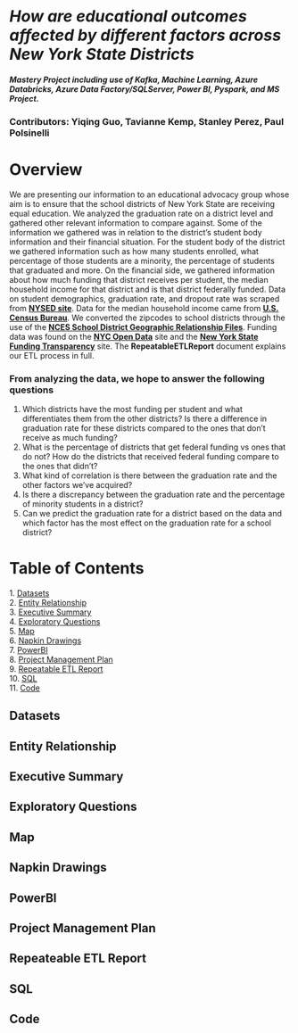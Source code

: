 # *How are educational outcomes affected by different factors across New York State Districts*
#### *Mastery Project including use of Kafka, Machine Learning, Azure Databricks, Azure Data Factory/SQLServer, Power BI, Pyspark, and MS Project.*
### **Contributors:** Yiqing Guo, Tavianne Kemp, Stanley Perez, Paul Polsinelli

<h1>Overview</h1>

We are presenting our information to an educational advocacy group whose aim is to ensure that the school districts of New York State are receiving equal education. We analyzed the graduation rate on a district level and gathered other relevant information to compare against. Some of the information we
gathered was in relation to the district’s student body information and their financial situation. For the student body of the district we gathered information such as how many students enrolled, what percentage of those students are a minority, the percentage of students that graduated and more. On the
financial side, we gathered information about how much funding that district receives per student, the median household income for that district and is that district federally funded.
Data on student demographics, graduation rate, and dropout rate was scraped from [**NYSED site**](https://data.nysed.gov/lists.php?type=district). Data for the median household income came from [**U.S. Census Bureau**](https://data.census.gov/cedsci/table?q=median+income&g=860XX00US11701). We converted the zipcodes to school districts through the use of the [**NCES School District Geographic Relationship Files**](https://nces.ed.gov/programs/edge/Geographic/RelationshipFiles). Funding data was found on the [**NYC Open Data**](https://data.cityofnewyork.us/Education/FY2020-Local-Law-16-Final-Report/cvqn-xqrr/data) site and the [**New York State Funding Transparency**](https://openbudget.ny.gov/sft/sft-districts-19.html) site.
The **RepeatableETLReport** document explains our ETL process in full. 

### **From analyzing the data, we hope to answer the following questions**

1. Which districts have the most funding per student and what differentiates them from the other districts? Is there a difference in graduation rate for these districts compared to the ones that don’t receive as much funding?
2. What is the percentage of districts that get federal funding vs ones that do not? How do the districts that received federal funding compare to the ones that didn’t?
3. What kind of correlation is there between the graduation rate and the other factors we’ve acquired?
4. Is there a discrepancy between the graduation rate and the percentage of minority students in a district?
5. Can we predict the graduation rate for a district based on the data and which factor has the most effect on the graduation rate for a school district?

<h1>Table of Contents</h1>
1. <a href = "#datasets"> Datasets</a> <br />
2. <a href = "#entity">Entity Relationship</a> <br />
3. <a href = "#executive">Executive Summary</a><br />
4. <a href = "exploratory">Exploratory Questions</a> <br />
5. <a href = "map">Map</a><br />
6. <a href = "napkin">Napkin Drawings</a> <br />
7. <a href = "powerbi">PowerBI</a> <br />
8. <a href = "projectplan">Project Management Plan</a> <br />
9. <a href = "etl">Repeatable ETL Report <a/><br />
10. <a href = "sql">SQL <a/><br />
11. <a href = "code">Code</a>

<h2 id=#datasets>Datasets</h2>
<h2 id=#entity>Entity Relationship</h2>
<h2 id=#executive>Executive Summary</h2>
<h2 id=#exploratory>Exploratory Questions</h2>
<h2 id=#pap>Map</h2>
<h2 id=#napkin>Napkin Drawings</h2>
<h2 id=#powerbi>PowerBI</h2>
<h2 id=#rojectplan>Project Management Plan</h2>
<h2 id=#etl>Repeateable ETL Report</h2>
<h2 id=#sql>SQL</h2>
<h2 id=#code>Code</h2>
